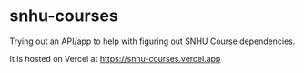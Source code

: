 # snhu-courses

Trying out an API/app to help with figuring out SNHU Course dependencies.

It is hosted on Vercel at https://snhu-courses.vercel.app

